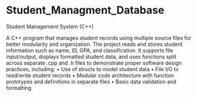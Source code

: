 # Student_Managment_Database
Student Management System (C++)

A C++ program that manages student records using multiple source files for better modularity and organization. The project reads and stores student information such as name, ID, GPA, and classification. It supports file input/output, displays formatted student data, and uses functions split across separate .cpp and .h files to demonstrate proper software design practices, including:
	•	Use of structs to model student data
	•	File I/O to read/write student records
	•	Modular code architecture with function prototypes and definitions in separate files
	•	Basic data validation and formatting
